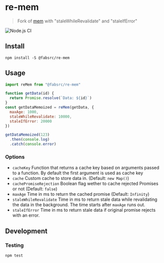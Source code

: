 # re-mem

> Fork of [mem](https://github.com/sindresorhus/mem/) with "staleWhileRevalidate" and "staleIfError"

![Node.js CI](https://github.com/fabsrc/re-mem/workflows/Node.js%20CI/badge.svg)

## Install

```shell
npm install -S @fabsrc/re-mem
```

## Usage

```js
import reMem from "@fabsrc/re-mem"

function getData(id) {
  return Promise.resolve(`Data: ${id}`)
}
const getDataMemoized = reMem(getData, {
  maxAge: 1000,
  staleWhileRevalidate: 10000,
  staleIfError: 20000
})

getDataMemoized(123)
  .then(console.log)
  .catch(console.error)
```

### Options

- `cacheKey` Function that returns a cache key based on arguments passed to a function. By default the first argument is used as cache key
- `cache` Custom cache to store data in. (Default: `new Map()`)
- `cachePromiseRejection` Boolean flag wether to cache rejected Promises or not (Default: `false`)
- `maxAge` Time in ms to return the cached promise (Default: `Infinity`)
- `staleWhileRevalidate` Time in ms to return stale data while revalidating the data in the background. The time starts after `maxAge` runs out.
- `staleIfError` Time in ms to return stale data if original promise rejects with an error.

## Development

### Testing

```shell
npm test
```

